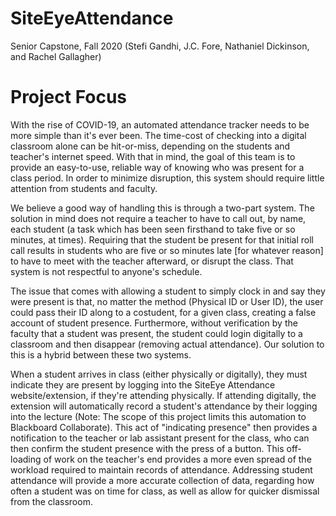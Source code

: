 # SiteEyeAttendance
Senior Capstone, Fall 2020 (Stefi Gandhi, J.C. Fore, Nathaniel Dickinson, and Rachel Gallagher)

# Project Focus
With the rise of COVID-19, an automated attendance tracker needs to be more
simple than it's ever been. The time-cost of checking into a digital classroom alone can
be hit-or-miss, depending on the students and teacher's internet speed. With that in
mind, the goal of this team is to provide an easy-to-use, reliable way of knowing who
was present for a class period. In order to minimize disruption, this system should
require little attention from students and faculty.

We believe a good way of handling this is through a two-part system. The
solution in mind does not require a teacher to have to call out, by name, each student
(a task which has been seen firsthand to take five or so minutes, at times). Requiring
that the student be present for that initial roll call results in students who are five or so
minutes late [for whatever reason] to have to meet with the teacher afterward, or disrupt
the class. That system is not respectful to anyone's schedule.

The issue that comes with allowing a student to simply clock in and say they
were present is that, no matter the method (Physical ID or User ID), the user could pass
their ID along to a costudent, for a given class, creating a false account of student
presence. Furthermore, without verification by the faculty that a student was present,
the student could login digitally to a classroom and then disappear (removing actual
attendance). Our solution to this is a hybrid between these two systems.

When a student arrives in class (either physically or digitally), they must indicate
they are present by logging into the SiteEye Attendance website/extension, if they're attending physically. If
attending digitally, the extension will automatically record a student's attendance by their logging
into the lecture (Note: The scope of this project limits this automation to Blackboard Collaborate). This act of "indicating presence" then provides a notification to the teacher
or lab assistant present for the class, who can then confirm the student presence with
the press of a button. This off-loading of work on the teacher's end provides a more
even spread of the workload required to maintain records of attendance. Addressing student attendance will provide a more accurate collection of data, regarding how often
a student was on time for class, as well as allow for quicker dismissal from the
classroom.
